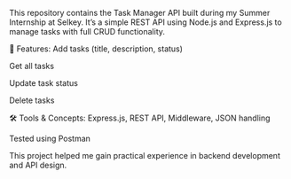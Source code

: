 This repository contains the Task Manager API built during my Summer Internship at Selkey. It’s a simple REST API using Node.js and Express.js to manage tasks with full CRUD functionality.

🔧 Features:
Add tasks (title, description, status)

Get all tasks

Update task status

Delete tasks

🛠 Tools & Concepts:
Express.js, REST API, Middleware, JSON handling

Tested using Postman

This project helped me gain practical experience in backend development and API design.